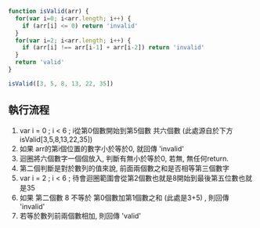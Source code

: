 ``` js
function isValid(arr) {
  for(var i=0; i<arr.length; i++) {
    if (arr[i] <= 0) return 'invalid'
  }
  for(var i=2; i<arr.length; i++) {
    if (arr[i] !== arr[i-1] + arr[i-2]) return 'invalid'
  }
  return 'valid'
}

isValid([3, 5, 8, 13, 22, 35])
```

## 執行流程
1. var i = 0 ; i < 6 ; i從第0個數開始到第5個數 共六個數 (此處源自於下方isValid[3,5,8,13,22,35])
2. 如果 arr的第i個位置的數字小於等於0, 就回傳 'invalid'
3. 迴圈將六個數字一個個放入, 判斷有無小於等於0, 若無, 無任何return.
4. 第二個判斷是對於數列的值來說, 前面兩個數之和是否相等第三個數字
5. var i = 2 ; i < 6 ; 待會迴圈範圍會從第2個數也就是8開始到最後第五位數也就是35
6. 如果 第二個數 8 不等於 第0個數加第1個數之和 (此處是3+5) , 則回傳 'invalid'
7. 若等於數列前兩個數相加, 則回傳 'valid'